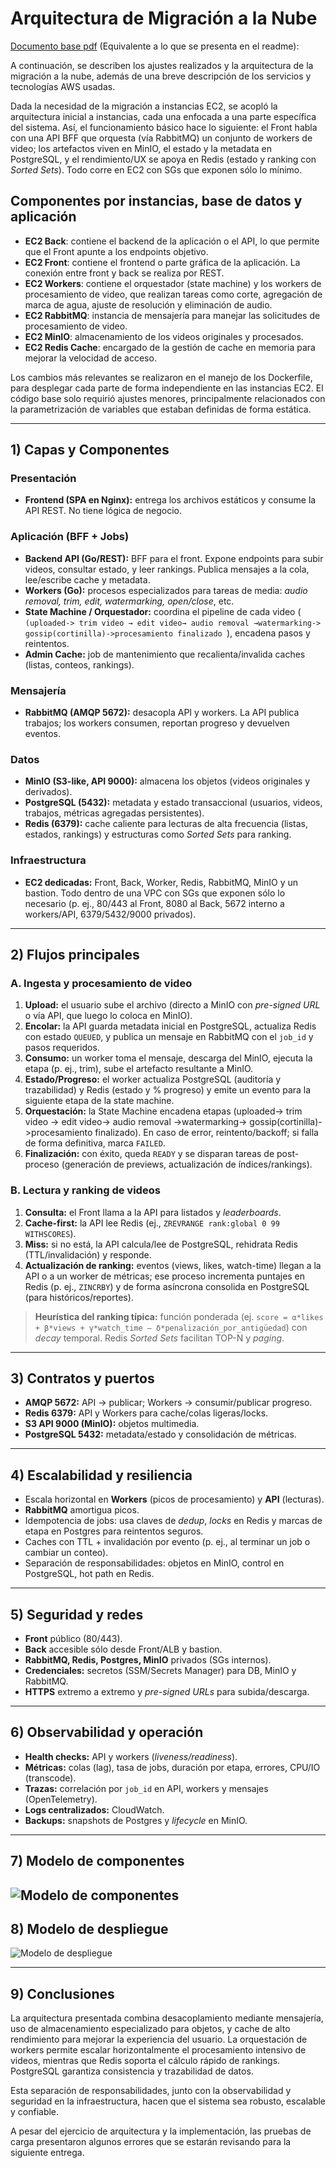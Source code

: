 # Arquitectura de Migración a la Nube

[Documento base pdf](https://drive.google.com/file/d/1Tp4nY7XF09juAGXBzTFp1rY2o9fx0npL/view?usp=sharing) (Equivalente a lo que se presenta en el readme):

A continuación, se describen los ajustes realizados y la arquitectura de la migración a la nube, además de una breve descripción de los servicios y tecnologías AWS usadas.

Dada la necesidad de la migración a instancias EC2, se acopló la arquitectura inicial a instancias, cada una enfocada a una parte específica del sistema. Así, el funcionamiento básico hace lo siguiente: el Front habla con una API BFF que orquesta (vía RabbitMQ) un conjunto de workers de video; los artefactos viven en MinIO, el estado y la metadata en PostgreSQL, y el rendimiento/UX se apoya en Redis (estado y ranking con *Sorted Sets*). Todo corre en EC2 con SGs que exponen sólo lo mínimo.

## Componentes por instancias, base de datos y aplicación

- **EC2 Back**: contiene el backend de la aplicación o el API, lo que permite que el Front apunte a los endpoints objetivo.  
- **EC2 Front**: contiene el frontend o parte gráfica de la aplicación. La conexión entre front y back se realiza por REST.  
- **EC2 Workers**: contiene el orquestador (state machine) y los workers de procesamiento de video, que realizan tareas como corte, agregación de marca de agua, ajuste de resolución y eliminación de audio.  
- **EC2 RabbitMQ**: instancia de mensajería para manejar las solicitudes de procesamiento de video.  
- **EC2 MinIO**: almacenamiento de los videos originales y procesados.  
- **EC2 Redis Cache**: encargado de la gestión de cache en memoria para mejorar la velocidad de acceso.  

Los cambios más relevantes se realizaron en el manejo de los Dockerfile, para desplegar cada parte de forma independiente en las instancias EC2. El código base solo requirió ajustes menores, principalmente relacionados con la parametrización de variables que estaban definidas de forma estática.

---

## 1) Capas y Componentes

### Presentación
- **Frontend (SPA en Nginx):** entrega los archivos estáticos y consume la API REST. No tiene lógica de negocio.

### Aplicación (BFF + Jobs)
- **Backend API (Go/REST):** BFF para el front. Expone endpoints para subir videos, consultar estado, y leer rankings. Publica mensajes a la cola, lee/escribe cache y metadata.  
- **Workers (Go):** procesos especializados para tareas de media: *audio removal, trim, edit, watermarking, open/close*, etc.  
- **State Machine / Orquestador:** coordina el pipeline de cada video ( `(uploaded-> trim video → edit video→ audio removal →watermarking-> gossip(cortinilla)->procesamiento finalizado `), encadena pasos y reintentos.  
- **Admin Cache:** job de mantenimiento que recalienta/invalida caches (listas, conteos, rankings).  

### Mensajería
- **RabbitMQ (AMQP 5672):** desacopla API y workers. La API publica trabajos; los workers consumen, reportan progreso y devuelven eventos.

### Datos
- **MinIO (S3-like, API 9000):** almacena los objetos (videos originales y derivados).  
- **PostgreSQL (5432):** metadata y estado transaccional (usuarios, videos, trabajos, métricas agregadas persistentes).  
- **Redis (6379):** cache caliente para lecturas de alta frecuencia (listas, estados, rankings) y estructuras como *Sorted Sets* para ranking.  

### Infraestructura
- **EC2 dedicadas:** Front, Back, Worker, Redis, RabbitMQ, MinIO y un bastion. Todo dentro de una VPC con SGs que exponen sólo lo necesario (p. ej., 80/443 al Front, 8080 al Back, 5672 interno a workers/API, 6379/5432/9000 privados).

---

## 2) Flujos principales

### A. Ingesta y procesamiento de video
1. **Upload:** el usuario sube el archivo (directo a MinIO con *pre-signed URL* o vía API, que luego lo coloca en MinIO).  
2. **Encolar:** la API guarda metadata inicial en PostgreSQL, actualiza Redis con estado `QUEUED`, y publica un mensaje en RabbitMQ con el `job_id` y pasos requeridos.  
3. **Consumo:** un worker toma el mensaje, descarga del MinIO, ejecuta la etapa (p. ej., trim), sube el artefacto resultante a MinIO.  
4. **Estado/Progreso:** el worker actualiza PostgreSQL (auditoría y trazabilidad) y Redis (estado y % progreso) y emite un evento para la siguiente etapa de la state machine.  
5. **Orquestación:** la State Machine encadena etapas (uploaded-> trim video → edit video→ audio removal →watermarking-> gossip(cortinilla)->procesamiento finalizado). En caso de error, reintento/backoff; si falla de forma definitiva, marca `FAILED`.  
6. **Finalización:** con éxito, queda `READY` y se disparan tareas de post-proceso (generación de previews, actualización de índices/rankings).  

### B. Lectura y ranking de videos
1. **Consulta:** el Front llama a la API para listados y *leaderboards*.  
2. **Cache-first:** la API lee Redis (ej., `ZREVRANGE rank:global 0 99 WITHSCORES`).  
3. **Miss:** si no está, la API calcula/lee de PostgreSQL, rehidrata Redis (TTL/invalidación) y responde.  
4. **Actualización de ranking:** eventos (views, likes, watch-time) llegan a la API o a un worker de métricas; ese proceso incrementa puntajes en Redis (p. ej., `ZINCRBY`) y de forma asíncrona consolida en PostgreSQL (para históricos/reportes).  

> **Heurística del ranking típica:** función ponderada (ej. `score = α*likes + β*views + γ*watch_time – δ*penalización_por_antigüedad`) con *decay* temporal. Redis *Sorted Sets* facilitan TOP-N y *paging*.

---

## 3) Contratos y puertos

- **AMQP 5672:** API → publicar; Workers → consumir/publicar progreso.  
- **Redis 6379:** API y Workers para cache/colas ligeras/locks.  
- **S3 API 9000 (MinIO):** objetos multimedia.  
- **PostgreSQL 5432:** metadata/estado y consolidación de métricas.  

---

## 4) Escalabilidad y resiliencia

- Escala horizontal en **Workers** (picos de procesamiento) y **API** (lecturas).  
- **RabbitMQ** amortigua picos.  
- Idempotencia de jobs: usa claves de *dedup*, *locks* en Redis y marcas de etapa en Postgres para reintentos seguros.    
- Caches con TTL + invalidación por evento (p. ej., al terminar un job o cambiar un conteo).  
- Separación de responsabilidades: objetos en MinIO, control en PostgreSQL, hot path en Redis.  

---

## 5) Seguridad y redes

- **Front** público (80/443).  
- **Back** accesible sólo desde Front/ALB y bastion.  
- **RabbitMQ, Redis, Postgres, MinIO** privados (SGs internos).  
- **Credenciales:** secretos (SSM/Secrets Manager) para DB, MinIO y RabbitMQ.  
- **HTTPS** extremo a extremo y *pre-signed URLs* para subida/descarga.  

---

## 6) Observabilidad y operación

- **Health checks:** API y workers (*liveness/readiness*).  
- **Métricas:** colas (lag), tasa de jobs, duración por etapa, errores, CPU/IO (transcode).  
- **Trazas:** correlación por `job_id` en API, workers y mensajes (OpenTelemetry).  
- **Logs centralizados:** CloudWatch.  
- **Backups:** snapshots de Postgres y *lifecycle* en MinIO.  

---

## 7) Modelo de componentes

![Modelo de componentes](imgs/componentes.png)
---

## 8) Modelo de despliegue

![Modelo de despliegue](imgs/despliegue_aws.png)

---

## 9) Conclusiones

La arquitectura presentada combina desacoplamiento mediante mensajería, uso de almacenamiento especializado para objetos, y cache de alto rendimiento para mejorar la experiencia del usuario. La orquestación de workers permite escalar horizontalmente el procesamiento intensivo de videos, mientras que Redis soporta el cálculo rápido de rankings. PostgreSQL garantiza consistencia y trazabilidad de datos.  

Esta separación de responsabilidades, junto con la observabilidad y seguridad en la infraestructura, hacen que el sistema sea robusto, escalable y confiable.  

A pesar del ejercicio de arquitectura y la implementación, las pruebas de carga presentaron algunos errores que se estarán revisando para la siguiente entrega.
